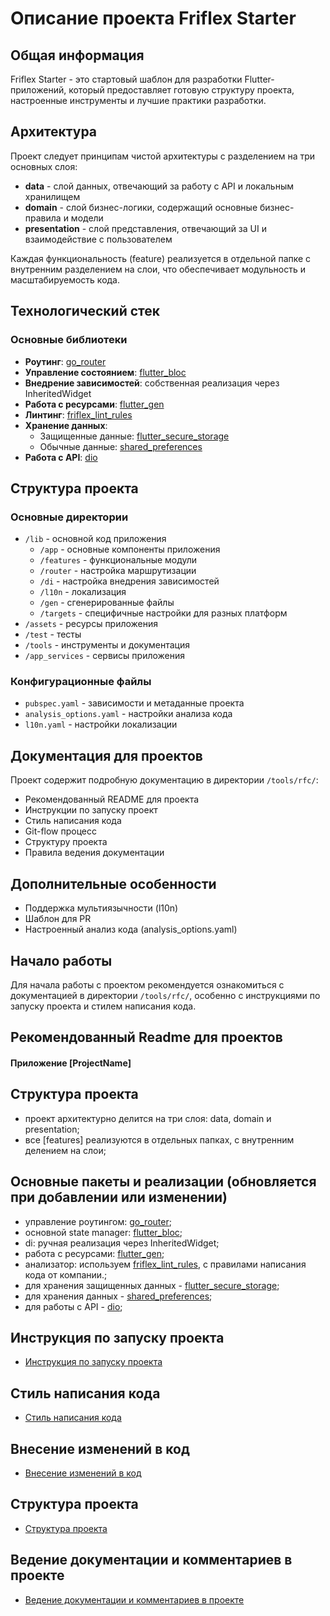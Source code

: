 # Описание проекта Friflex Starter

## Общая информация
Friflex Starter - это стартовый шаблон для разработки Flutter-приложений, который предоставляет готовую структуру проекта, настроенные инструменты и лучшие практики разработки.

## Архитектура
Проект следует принципам чистой архитектуры с разделением на три основных слоя:
- **data** - слой данных, отвечающий за работу с API и локальным хранилищем
- **domain** - слой бизнес-логики, содержащий основные бизнес-правила и модели
- **presentation** - слой представления, отвечающий за UI и взаимодействие с пользователем

Каждая функциональность (feature) реализуется в отдельной папке с внутренним разделением на слои, что обеспечивает модульность и масштабируемость кода.

## Технологический стек

### Основные библиотеки
- **Роутинг**: [go_router](https://pub.dev/packages/go_router)
- **Управление состоянием**: [flutter_bloc](https://pub.dev/packages/flutter_bloc)
- **Внедрение зависимостей**: собственная реализация через InheritedWidget
- **Работа с ресурсами**: [flutter_gen](https://pub.dev/packages/flutter_gen)
- **Линтинг**: [friflex_lint_rules](https://pub.friflex.com/packages/friflex_lint_rules)
- **Хранение данных**:
  - Защищенные данные: [flutter_secure_storage](https://pub.dev/packages/flutter_secure_storage)
  - Обычные данные: [shared_preferences](https://pub.dev/packages/shared_preferences)
- **Работа с API**: [dio](https://pub.dev/packages/dio)

## Структура проекта

### Основные директории
- `/lib` - основной код приложения
  - `/app` - основные компоненты приложения
  - `/features` - функциональные модули
  - `/router` - настройка маршрутизации
  - `/di` - настройка внедрения зависимостей
  - `/l10n` - локализация
  - `/gen` - сгенерированные файлы
  - `/targets` - специфичные настройки для разных платформ
- `/assets` - ресурсы приложения
- `/test` - тесты
- `/tools` - инструменты и документация
- `/app_services` - сервисы приложения

### Конфигурационные файлы
- `pubspec.yaml` - зависимости и метаданные проекта
- `analysis_options.yaml` - настройки анализа кода
- `l10n.yaml` - настройки локализации

## Документация для проектов
Проект содержит подробную документацию в директории `/tools/rfc/`:
- Рекомендованный README для проекта
- Инструкции по запуску проект
- Стиль написания кода
- Git-flow процесс
- Структуру проекта
- Правила ведения документации

## Дополнительные особенности
- Поддержка мультиязычности (l10n)
- Шаблон для PR
- Настроенный анализ кода (analysis_options.yaml)

## Начало работы
Для начала работы с проектом рекомендуется ознакомиться с документацией в директории `/tools/rfc/`, особенно с инструкциями по запуску проекта и стилем написания кода.

## Рекомендованный Readme для проектов
#### Приложение [ProjectName]

## Структура проекта
   - проект архитектурно делится на три слоя: data, domain и presentation;
   - все [features] реализуются в отдельных папках, с внутренним делением на слои;

## Основные пакеты и реализации (обновляется при добавлении или изменении)
   - управление роутингом: [go_router](https://pub.dev/packages/go_router);
   - основной state manager: [flutter_bloc](https://pub.dev/packages/flutter_bloc);
   - di: ручная реализация через InheritedWidget;
   - работа с ресурсами: [flutter_gen](https://pub.dev/packages/flutter_gen);
   - анализатор: используем [friflex_lint_rules](https://pub.friflex.com/packages/friflex_lint_rules), с правилами написания кода от компании.;
   - для хранения защищенных данных - [flutter_secure_storage](https://pub.dev/packages/flutter_secure_storage);
   - для хранения данных - [shared_preferences](https://pub.dev/packages/shared_preferences);
   - для работы с API - [dio](https://pub.dev/packages/dio);

## Инструкция по запуску проекта
   - [Инструкция по запуску проекта](./tools/rfc/RFC-build.md)

## Стиль написания кода
   - [Стиль написания кода](./tools/rfc/RFC-codestyle.md)

## Внесение изменений в код
   - [Внесение изменений в код](./tools/rfc/RFC-gitflow.md)

## Структура проекта
   - [Структура проекта](./tools/rfc/RFC-projects_structure.md)

## Ведение документации и комментариев в проекте
   - [Ведение документации и комментариев в проекте](./tools/rfc/RFC-documentation.md)
